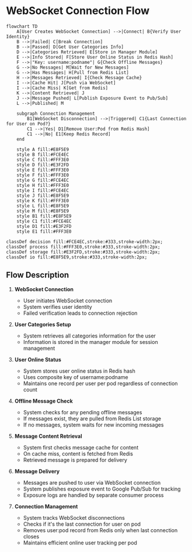 # WebSocket Connection Flow

```mermaid
flowchart TD
    A[User Creates WebSocket Connection] -->|Connect| B{Verify User Identity}
    B -->|Failed| C[Break Connection]
    B -->|Passed| D[Get User Categories Info]
    D -->|Categories Retrieved| E[Store in Manager Module]
    E -->|Info Stored| F[Store User Online Status in Redis Hash]
    F -->|"Key: username:podname"| G{Check Offline Messages}
    G -->|No Messages| M[Wait for New Messages]
    G -->|Has Messages| H[Pull from Redis List]
    H -->|Messages Retrieved| I{Check Message Cache}
    I -->|Cache Hit| J[Push via WebSocket]
    I -->|Cache Miss| K[Get from Redis]
    K -->|Content Retrieved| J
    J -->|Message Pushed| L[Publish Exposure Event to Pub/Sub]
    L -->|Published| M

    subgraph Connection Management
        B1[WebSocket Disconnection] -->|Triggered| C1{Last Connection for User on Pod?}
        C1 -->|Yes| D1[Remove User:Pod from Redis Hash]
        C1 -->|No| E1[Keep Redis Record]
    end
    
    style A fill:#E8F5E9
    style B fill:#FCE4EC
    style C fill:#FFF3E0
    style D fill:#E3F2FD
    style E fill:#FFF3E0
    style F fill:#FFF3E0
    style G fill:#FCE4EC
    style H fill:#FFF3E0
    style I fill:#FCE4EC
    style J fill:#E8F5E9
    style K fill:#FFF3E0
    style L fill:#E8F5E9
    style M fill:#E8F5E9
    style B1 fill:#E8F5E9
    style C1 fill:#FCE4EC
    style D1 fill:#E3F2FD
    style E1 fill:#FFF3E0

classDef decision fill:#FCE4EC,stroke:#333,stroke-width:2px;
classDef process fill:#FFF3E0,stroke:#333,stroke-width:2px;
classDef storage fill:#E3F2FD,stroke:#333,stroke-width:2px;
classDef io fill:#E8F5E9,stroke:#333,stroke-width:2px;
```

## Flow Description

1. **WebSocket Connection**
   - User initiates WebSocket connection
   - System verifies user identity
   - Failed verification leads to connection rejection

2. **User Categories Setup**
   - System retrieves all categories information for the user
   - Information is stored in the manager module for session management

3. **User Online Status**
   - System stores user online status in Redis hash
   - Uses composite key of username:podname
   - Maintains one record per user per pod regardless of connection count

4. **Offline Message Check**
   - System checks for any pending offline messages
   - If messages exist, they are pulled from Redis List storage
   - If no messages, system waits for new incoming messages

5. **Message Content Retrieval**
   - System first checks message cache for content
   - On cache miss, content is fetched from Redis
   - Retrieved message is prepared for delivery

6. **Message Delivery**
   - Messages are pushed to user via WebSocket connection
   - System publishes exposure event to Google Pub/Sub for tracking
   - Exposure logs are handled by separate consumer process

7. **Connection Management**
   - System tracks WebSocket disconnections
   - Checks if it's the last connection for user on pod
   - Removes user:pod record from Redis only when last connection closes
   - Maintains efficient online user tracking per pod
